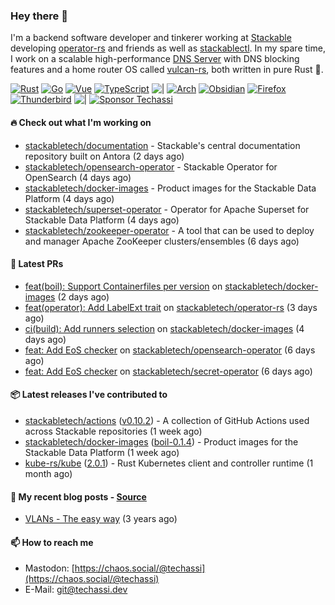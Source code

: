 ### Hey there 👋

I'm a backend software developer and tinkerer working at [Stackable][stackable] developing
[operator-rs][op-rs] and friends as well as [stackablectl][sctl]. In my spare time, I work
on a scalable high-performance [DNS Server][portal] with DNS blocking features and a home
router OS called [vulcan-rs][vulcan], both written in pure Rust 🦀.

[sctl]: https://github.com/stackabletech/stackable-cockpit
[op-rs]: https://github.com/stackabletech/operator-rs
[stackable]: https://github.com/stackabletech
[portal]: https://github.com/portal-rs/portal
[vulcan]: https://github.com/vulcan-rs

[![Rust](https://img.shields.io/badge/-Rust-141414?style=flat&logo=rust&logoColor=%23f97f39)](https://www.rust-lang.org/)
[![Go](https://img.shields.io/badge/-Go-141414?style=flat&logo=go&logoColor=%23f97f39)](https://go.dev/)
[![Vue](https://img.shields.io/badge/-Vue-141414?style=flat&logo=vuedotjs&logoColor=%23f97f39)](https://vuejs.org/)
[![TypeScript](https://img.shields.io/badge/-TypeScript-141414?style=flat&logo=typescript&logoColor=%23f97f39)](https://www.typescriptlang.org/)
![|](https://img.shields.io/badge/-%7C-141414?style=flat&logoColor=%23f97f39)
[![Arch](https://img.shields.io/badge/-Arch-141414?style=flat&logo=archlinux&logoColor=%23f97f39)](https://archlinux.org/)
[![Obsidian](https://img.shields.io/badge/-Obsidian-141414?style=flat&logo=obsidian&logoColor=%23f97f39)](https://obsidian.md/)
[![Firefox](https://img.shields.io/badge/-Firefox-141414?style=flat&logo=firefox&logoColor=%23f97f39)](https://www.mozilla.org/en-US/firefox/new/)
[![Thunderbird](https://img.shields.io/badge/-Thunderbird-141414?style=flat&logo=thunderbird&logoColor=%23f97f39)](https://www.thunderbird.net/en-US/)
![|](https://img.shields.io/badge/-%7C-141414?style=flat&logoColor=%23f97f39)
[![Sponsor Techassi](https://img.shields.io/badge/-Sponsor-141414?style=flat&logo=github&logoColor=%23f97f39)](https://github.com/sponsors/Techassi)

#### 🔥 Check out what I'm working on


- [stackabletech/documentation](https://github.com/stackabletech/documentation) - Stackable&#39;s central documentation repository built on Antora (2 days ago)
- [stackabletech/opensearch-operator](https://github.com/stackabletech/opensearch-operator) - Stackable Operator for OpenSearch (4 days ago)
- [stackabletech/docker-images](https://github.com/stackabletech/docker-images) - Product images for the Stackable Data Platform (4 days ago)
- [stackabletech/superset-operator](https://github.com/stackabletech/superset-operator) - Operator for Apache Superset for Stackable Data Platform (4 days ago)
- [stackabletech/zookeeper-operator](https://github.com/stackabletech/zookeeper-operator) - A tool that can be used to deploy and manager Apache ZooKeeper clusters/ensembles (6 days ago)

#### 🧪 Latest PRs


- [feat(boil): Support Containerfiles per version](https://github.com/stackabletech/docker-images/pull/1302) on [stackabletech/docker-images](https://github.com/stackabletech/docker-images) (2 days ago)
- [feat(operator): Add LabelExt trait](https://github.com/stackabletech/operator-rs/pull/1106) on [stackabletech/operator-rs](https://github.com/stackabletech/operator-rs) (3 days ago)
- [ci(build): Add runners selection](https://github.com/stackabletech/docker-images/pull/1299) on [stackabletech/docker-images](https://github.com/stackabletech/docker-images) (4 days ago)
- [feat: Add EoS checker](https://github.com/stackabletech/opensearch-operator/pull/38) on [stackabletech/opensearch-operator](https://github.com/stackabletech/opensearch-operator) (6 days ago)
- [feat: Add EoS checker](https://github.com/stackabletech/secret-operator/pull/644) on [stackabletech/secret-operator](https://github.com/stackabletech/secret-operator) (6 days ago)

#### 📦 Latest releases I've contributed to


- [stackabletech/actions](https://github.com/stackabletech/actions/releases/tag/v0.10.2) ([v0.10.2](https://github.com/stackabletech/actions/releases/tag/v0.10.2)) - A collection of GitHub Actions used across Stackable repositories (1 week ago)
- [stackabletech/docker-images](https://github.com/stackabletech/docker-images/releases/tag/boil-0.1.4) ([boil-0.1.4](https://github.com/stackabletech/docker-images/releases/tag/boil-0.1.4)) - Product images for the Stackable Data Platform (1 week ago)
- [kube-rs/kube](https://github.com/kube-rs/kube/releases/tag/2.0.1) ([2.0.1](https://github.com/kube-rs/kube/releases/tag/2.0.1)) - Rust Kubernetes client and controller runtime (1 month ago)

#### 📜 My recent blog posts - [Source](https://github.com/Techassi/page)


- [VLANs - The easy way](https://techassi.dev/posts/vlans-the-easy-way/) (3 years ago)

#### 📫 How to reach me

- Mastodon: [https://chaos.social/@techassi](https://chaos.social/@techassi)
- E-Mail: git@techassi.dev
